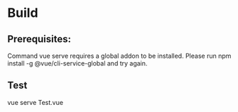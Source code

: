 # Build
## Prerequisites:
Command vue serve requires a global addon to be installed.
Please run npm install -g @vue/cli-service-global and try again.

## Test
vue serve Test.vue